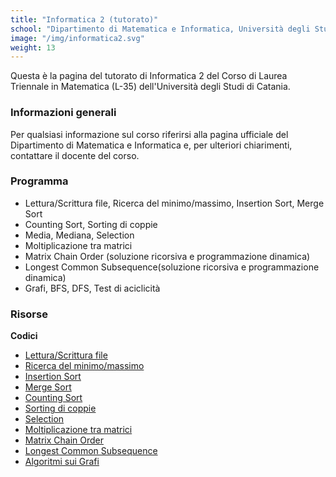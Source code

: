 ```yaml
---
title: "Informatica 2 (tutorato)"
school: "Dipartimento di Matematica e Informatica, Università degli Studi di Catania"
image: "/img/informatica2.svg"
weight: 13
---
```

Questa è la pagina del tutorato di Informatica 2 del Corso di Laurea Triennale in Matematica (L-35) dell'Università degli Studi di Catania.

### Informazioni generali
Per qualsiasi informazione sul corso riferirsi alla pagina ufficiale del Dipartimento di Matematica e Informatica e, per ulteriori chiarimenti, contattare il docente del corso.

### Programma
- Lettura/Scrittura file, Ricerca del minimo/massimo, Insertion Sort, Merge Sort
- Counting Sort, Sorting di coppie
- Media, Mediana, Selection
- Moltiplicazione tra matrici
- Matrix Chain Order (soluzione ricorsiva e programmazione dinamica)
- Longest Common Subsequence(soluzione ricorsiva e programmazione dinamica)
- Grafi, BFS, DFS, Test di aciclicità

### Risorse
**Codici**
- [Lettura/Scrittura file](/files/teaching/informatica2-tutorato/file.zip)
- [Ricerca del minimo/massimo](/files/teaching/informatica2-tutorato/findminmax.zip)
- [Insertion Sort](/files/teaching/informatica2-tutorato/insertion-sort.zip)
- [Merge Sort](/files/teaching/informatica2-tutorato/merge_sort.zip)
- [Counting Sort](/files/teaching/informatica2-tutorato/counting_sort.zip)
- [Sorting di coppie](/files/teaching/informatica2-tutorato/coppie.zip)
- [Selection](/files/teaching/informatica2-tutorato/selection.zip)
- [Moltiplicazione tra matrici](/files/teaching/informatica2-tutorato/moltiplicazione_matrici.zip)
- [Matrix Chain Order](/files/teaching/informatica2-tutorato/mco.zip)
- [Longest Common Subsequence](/files/teaching/informatica2-tutorato/lcs.zip)
- [Algoritmi sui Grafi](/files/teaching/informatica2-tutorato/grafi.zip)
